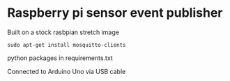# Raspberry pi sensor event publisher
Built on a stock rasbpian stretch image

    sudo apt-get install mosquitto-clients

python packages in requirements.txt

Connected to Arduino Uno via USB cable
